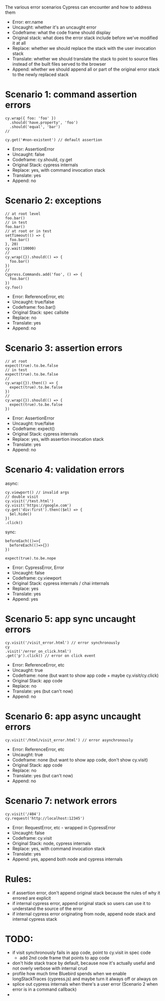 The various error scenarios Cypress can encounter and how to address them

- Error: err.name
- Uncaught: whether it's an uncaught error
- Codeframe: what the code frame should display
- Original stack: what does the error stack include before we've modified it at all
- Replace: whether we should replace the stack with the user invocation stack
- Translate: whether we should translate the stack to point to source files instead of the built files served to the browser
- Append: whether we should append all or part of the original error stack to the newly replaced stack

# Scenario 1: command assertion errors

```
cy.wrap({ foo: 'foo' })
  .should('have.property', 'foo')
  .should('equal', 'bar')
//

cy.get('#non-existent') // default assertion
```

- Error: AssertionError
- Uncaught: false
- Codeframe: cy.should, cy.get
- Original Stack: cypress internals
- Replace: yes, with command invocation stack
- Translate: yes
- Append: no

# Scenario 2: exceptions

```
// at root level
foo.bar()
// in test
foo.bar()
// at root or in test
setTimeout(() => {
  foo.bar()
}, 20)
cy.wait(10000)
//
cy.wrap({}).should(() => {
  foo.bar()
})
//
Cypress.Commands.add('foo', () => {
  foo.bar()
})
cy.foo()
```

- Error: ReferenceError, etc
- Uncaught: true/false
- Codeframe: foo.bar()
- Original Stack: spec callsite
- Replace: no
- Translate: yes
- Append: no

# Scenario 3: assertion errors

```
// at root
expect(true).to.be.false
// in test
expect(true).to.be.false
//
cy.wrap({}).then(() => {
  expect(true).to.be.false
})
//
cy.wrap({}).should(() => {
  expect(true).to.be.false
})
```

- Error: AssertionError
- Uncaught: true/false
- Codeframe: expect()
- Original Stack: cypress internals
- Replace: yes, with assertion invocation stack
- Translate: yes
- Append: no

# Scenario 4: validation errors

async:

```
cy.viewport() // invalid args
// double visit
cy.visit('/test.html')
cy.visit('https://google.com')
cy.get('div:first').then(($el) => {
  $el.hide()
})
.click()
```

sync:

```
beforeEach(()=>{
  beforeEach(()=>{})
})

expect(true).to.be.nope
```

- Error: CypressError, Error<Chai validation>
- Uncaught: false
- Codeframe: cy.viewport
- Original Stack: cypress internals / chai internals
- Replace: yes
- Translate: yes
- Append: yes

# Scenario 5: app sync uncaught errors

```
cy.visit('/visit_error.html') // error synchronously
cy
.visit('/error_on_click.html')
.get('p').click() // error on click event
```

- Error: ReferenceError, etc
- Uncaught: true
- Codeframe: none (but want to show app code + maybe cy.visit/cy.click)
- Original Stack: app code
- Replace: no
- Translate: yes (but can't now)
- Append: no

# Scenario 6: app async uncaught errors

```
cy.visit('/html/visit_error.html') // error asynchronously
```

- Error: ReferenceError, etc
- Uncaught: true
- Codeframe: none (but want to show app code, don't show cy.visit)
- Original Stack: app code
- Replace: no
- Translate: yes (but can't now)
- Append: no

# Scenario 7: network errors

```
cy.visit('/404')
cy.request('http://localhost:12345')
```

- Error: RequestError, etc - wrapped in CypressError
- Uncaught: false
- Codeframe: cy.visit
- Original Stack: node, cypress internals
- Replace: yes, with command invocation stack
- Translate: yes
- Append: yes, append both node and cypress internals

# Rules:

- if assertion error, don't append original stack because the rules of why it errored are explicit
- if internal cypress error, append original stack so users can use it to understand the source of the error
- if internal cypress error originating from node, append node stack and internal cypress stack

# TODO:

- if visit synchronously fails in app code, point to cy.visit in spec code
  - add 2nd code frame that points to app code
- don't hide stack trace by default, because now it's actually useful and not overly verbose with internal crud
- profile how much time Bluebird spends when we enable longStackTraces (cypress.js) and maybe turn it always off or always on
- splice out cypress internals when there's a user error (Scenario 2 when error is in a command callback)
-
